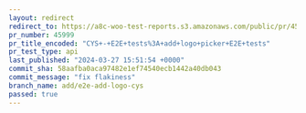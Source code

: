 ```yaml
---
layout: redirect
redirect_to: https://a8c-woo-test-reports.s3.amazonaws.com/public/pr/45999/api/index.html
pr_number: 45999
pr_title_encoded: "CYS+-+E2E+tests%3A+add+logo+picker+E2E+tests"
pr_test_type: api
last_published: "2024-03-27 15:51:54 +0000"
commit_sha: 58aafba0aca97482e1ef74540ecb1442a40db043
commit_message: "fix flakiness"
branch_name: add/e2e-add-logo-cys
passed: true
---
```

